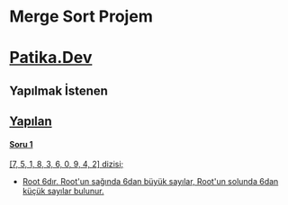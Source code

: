  # Merge Sort Projem 

 # [Patika.Dev](https://www.patika.dev)

 ## Yapılmak İstenen

 <a href="Binary-Search-Tree/Binary.png" alt="Yapılmak İstenen">

 ## Yapılan

 #### Soru 1

 [7, 5, 1, 8, 3, 6, 0, 9, 4, 2] dizisi;
 * Root 6dır. Root'un sağında 6dan büyük sayılar, Root'un solunda 6dan küçük sayılar bulunur.  
 <a href="Binary-Search-Tree/Binary-Tree.png" alt="Yapılan">

